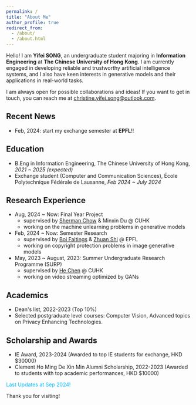 ```yaml
---
permalink: /
title: "About Me"
author_profile: true
redirect_from: 
  - /about/
  - /about.html
---
```



Hello! I am **Yifei SONG**, an undergraduate student majoring in **Information Engineering** at **The Chinese University of Hong Kong**. I am currently engaged in developing reliable and trustworthy artificial intelligence systems, and I also have keen interests in generative models and their applications in real-world tasks.

I am always open for possible collaborations and ideas! If you want to get in touch, you can reach me at [christine.yifei.song@outlook.com](mailto:christine.yifei.song@outlook.com).

## Recent News
 - Feb, 2024: start my exchange semester at **EPFL**!!

## Education
 - B.Eng in Information Engineering, The Chinese University of Hong Kong, *2021 ~ 2025 (expected)*
 - Exchange student (Computer and Communication Sciences), École Polytechnique Fédérale de Lausanne, *Feb 2024 ~ July 2024*

## Research Experience
 - Aug, 2024 ~ Now: Final Year Project
   - supervised by [Sherman Chow](https://www.ie.cuhk.edu.hk/faculty/chow-sze-ming-sherman/) & Minxin Du @ CUHK
   - working on the machine unlearning problems in generative models 
 - Feb, 2024 ~ Now: Semester Research
   - supervised by [Boi Faltings](https://people.epfl.ch/boi.faltings?lang=en) & [Zhuan Shi](https://people.epfl.ch/zhuan.shi/?lang=en) @ EPFL
   - working on copyright protection problems in image generative models
 - May, 2023 ~ August, 2023: Summer Undergraduate Research Programme (SURP)
   - supervised by [He Chen](https://www.ie.cuhk.edu.hk/faculty/chen-he-henry/) @ CUHK
   - working on video streaming optimized by GANs
  

## Academics
 - Dean's list, 2022-2023 (Top 10%)
 - Selected postgraduate level courses: Computer Vision, Advanced topics on Privacy Enhancing Technologies.


## Scholarship and Awards
 - IE Award, 2023-2024 (Awarded to top IE students for exchange, HKD $30000)
 - Clement Ho Ming De Xin Min Alumni Scholarship, 2022-2023 (Awarded to students with top academic performances, HKD $10000)

   
<span style="color:DeepSkyBlue">Last Updates at Sep 2024!</span>



Thank you for visiting!
